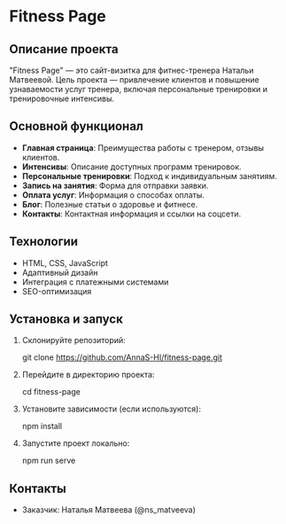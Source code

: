 # Fitness Page

## Описание проекта
"Fitness Page" — это сайт-визитка для фитнес-тренера Натальи Матвеевой. Цель проекта — привлечение клиентов и повышение узнаваемости услуг тренера, включая персональные тренировки и тренировочные интенсивы.

## Основной функционал
- **Главная страница**: Преимущества работы с тренером, отзывы клиентов.
- **Интенсивы**: Описание доступных программ тренировок.
- **Персональные тренировки**: Подход к индивидуальным занятиям.
- **Запись на занятия**: Форма для отправки заявки.
- **Оплата услуг**: Информация о способах оплаты.
- **Блог**: Полезные статьи о здоровье и фитнесе.
- **Контакты**: Контактная информация и ссылки на соцсети.

## Технологии
- HTML, CSS, JavaScript
- Адаптивный дизайн
- Интеграция с платежными системами
- SEO-оптимизация

## Установка и запуск
1. Склонируйте репозиторий:
   
   git clone https://github.com/AnnaS-HI/fitness-page.git
   
2. Перейдите в директорию проекта:
   
   cd fitness-page
   
3. Установите зависимости (если используются):
   
   npm install

4. Запустите проект локально:
   
   npm run serve
   

## Контакты
- Заказчик: Наталья Матвеева (@ns_matveeva)


